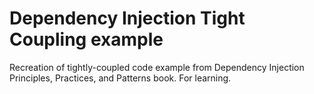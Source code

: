 # Dependency Injection Tight Coupling example
Recreation of tightly-coupled code example from Dependency Injection Principles, Practices, and Patterns book. For learning.
